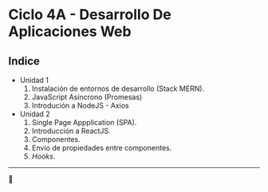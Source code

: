# Ciclo 4A - Desarrollo De Aplicaciones Web

## Indice

- Unidad 1
  1. Instalación de entornos de desarrollo (Stack MERN).
  2. JavaScript Asíncrono (Promesas)
  3. Introdución a NodeJS - Axios
- Unidad 2
  1. Single Page Appplication (SPA).
  2. Introducción a ReactJS.
  3. Componentes.
  4. Envio de propiedades entre componentes.
  5. _Hooks_.

---

🖖
